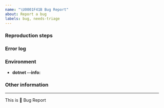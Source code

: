 ```yaml
---
name: "\U0001F41B Bug Report"
about: Report a bug
labels: bug, needs-triage
---
```


### Reproduction steps

### Error log

### Environment
  - **dotnet --info:** <!-- Output of `dotnet info command` -->

### Other information

---

This is :bug: Bug Report
